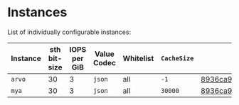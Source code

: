 # Instances

List of individually configurable instances:

| Instance | sth bit-size | IOPS per GiB | Value Codec  | Whitelist           | `CacheSize` | Running |
|----------|--------------|--------------|--------------|---------------------|----------------|---------|
| `arvo`   | 30           | 3            | `json`       | all                 | `-1`        | [8936ca9485fcf7895e70e73c61c0fb4170d6e02c](https://github.com/filecoin-project/storetheindex/commit/8936ca9485fcf7895e70e73c61c0fb4170d6e02c)        |
| `mya`    | 30           | 3            | `json`       | all                 | `30000`     | [8936ca9485fcf7895e70e73c61c0fb4170d6e02c](https://github.com/filecoin-project/storetheindex/commit/8936ca9485fcf7895e70e73c61c0fb4170d6e02c)        |
